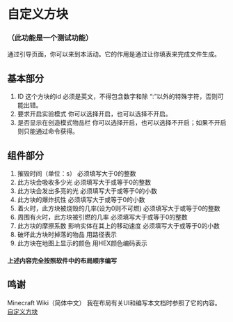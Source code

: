 # 自定义方块
### （此功能是一个测试功能）
通过引导页面，你可以来到本活动。它的作用是通过让你填表来完成文件生成。

## 基本部分
1. ID 这个方块的id 必须是英文，不得包含数字和除 “:”以外的特殊字符，否则可能出错。
2. 要求开启实验模式 你可以选择开启，也可以选择不开启。
3. 是否显示在创造模式物品栏 你可以选择开启，也可以选择不开启；如果不开启则只能通过命令获得。

## 组件部分
1. 摧毁时间（单位：s） 必须填写大于0的整数
2. 此方块会吸收多少光 必须填写大于或等于0的整数
3. 此方块会发出多亮的光 必须填写大于或等于0的小数
4. 此方块的爆炸抗性 必须填写大于或等于0的小数 
5. 着火时，此方块被烧毁的几率(设为0则不可燃) 必须填写大于或等于0的整数
6. 周围有火时，此方块被引燃的几率 必须填写大于或等于0的整数
7. 此方块的摩擦系数 影响实体在其上的移动速度 必须填写大于或等于0的小数
8. 破坏此方块时掉落的物品 用路径表示
9. 此方块在地图上显示的颜色 用HEX颜色编码表示

#### 上述内容完全按照软件中的布局顺序编写

## 鸣谢
Minecraft Wiki（简体中文） 我在布局有关UI和编写本文档时参照了它的内容。[自定义方块](https://minecraft-zh.gamepedia.com/%E6%95%99%E7%A8%8B/%E8%87%AA%E5%AE%9A%E4%B9%89%E6%96%B9%E5%9D%97)